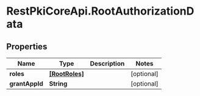 # RestPkiCoreApi.RootAuthorizationData

## Properties
Name | Type | Description | Notes
------------ | ------------- | ------------- | -------------
**roles** | [**[RootRoles]**](RootRoles.md) |  | [optional] 
**grantAppId** | **String** |  | [optional] 
